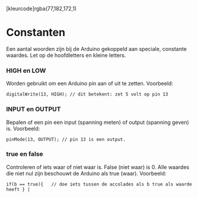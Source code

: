 [kleurcode]rgba(77,182,172,1)

# Constanten

Een aantal woorden zijn bij de Arduino gekoppeld aan speciale, constante waardes. Let op de hoofdletters en kleine letters.

### **HIGH** en **LOW**

Worden gebruikt om een Arduino pin aan of uit te zetten.
Voorbeeld:
```Arduino C++
digitalWrite(13, HIGH); // dit betekent: zet 5 volt op pin 13
```

### **INPUT** en **OUTPUT**

Bepalen of een pin een input (spanning meten) of output (spanning geven) is.
Voorbeeld:

```Arduino C++
pinMode(13, OUTPUT); // pin 13 is een output. 
```
### **true** en **false**

Controleren of iets waar of niet waar is. False (niet waar) is 0. Alle waardes die niet nul zijn beschouwt de Arduino als true (waar).
Voorbeeld:

```Arduino C++
if(b == true){   // doe iets tussen de accolades als b true als waarde heeft } |
```